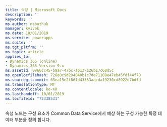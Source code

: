 ```yaml
---
title: 속성 | Microsoft Docs
description: ''
keywords: ''
ms.author: nabuthuk
manager: kvivek
ms.date: 10/01/2019
ms.service: powerapps
ms.suite: ''
ms.tgt_pltfrm: ''
ms.topic: article
applies_to:
- Dynamics 365 (online)
- Dynamics 365 Version 9.x
ms.assetid: 0966cc45-b8a7-47bc-ab13-126b17c60d5c
ms.openlocfilehash: 726e8c9d294040b1c7de71108e47eb45fdf44f78
ms.sourcegitcommit: 63ea15e2f861d43333aacda19230cd8922d7bdfd
ms.translationtype: MT
ms.contentlocale: ko-KR
ms.lasthandoff: 10/01/2019
ms.locfileid: "72338531"
---
```

속성 노드는 구성 요소가 Common Data Service에서 예상 하는 구성 가능한 특정 데이터 부분을 정의 합니다.
